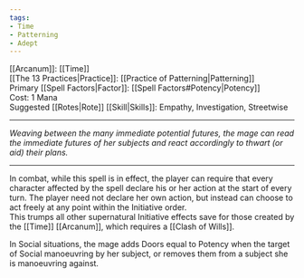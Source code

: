 ```yaml
---
tags:
- Time
- Patterning
- Adept
---
```


[[Arcanum]]: [[Time]]\
[[The 13 Practices|Practice]]: [[Practice of Patterning|Patterning]]\
Primary [[Spell Factors|Factor]]: [[Spell Factors#Potency|Potency]]\
Cost: 1 Mana\
Suggested [[Rotes|Rote]] [[Skill|Skills]]: Empathy, Investigation, Streetwise

---

_Weaving between the many immediate potential futures, the mage can read the immediate futures of her subjects and react accordingly to thwart (or aid) their plans._

---

In combat, while this spell is in effect, the player can require that every character affected by the spell declare his or her action at the start of every turn. The player need not declare her own action, but instead can choose to act freely at any point within the Initiative order.\
This trumps all other supernatural Initiative effects save for those created by the [[Time]] [[Arcanum]], which requires a [[Clash of Wills]].

In Social situations, the mage adds Doors equal to Potency when the target of Social manoeuvring by her subject, or removes them from a subject she is manoeuvring against.